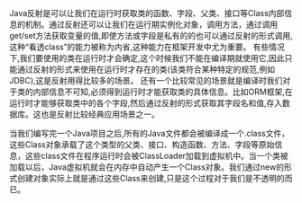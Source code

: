 Java反射是可以让我们在运行时获取类的函数、字段、父类、接口等Class内部信息的机制。通过反射还可以让我们在运行期实例化对象，调用方法，通过调用get/set方法获取变量的值,即使方法或字段是私有的的也可以通过反射的形式调用,这种“看透class”的能力被称为内省,这种能力在框架开发中尤为重要。
有些情况下,我们要使用的类在运行时才会确定,这个时候我们不能在编译期就使用它,因此只能通过反射的形式来使用在运行时才存在的类(该类符合某种特定的规范,例如JDBC),这是反射用得比较多的场景。
还有一个比较常见的场景就是编译时我们对于类的内部信息不可知,必须得到运行时才能获取类的具体信息。比如ORM框架,在运行时才能够获取类中的各个字段,然后通过反射的形式获取其字段名和值,存入数据库。这也是反射比较经典应用场景之一。

当我们编写完一个Java项目之后,所有的Java文件都会被编译成一个.class文件，这些Class对象承载了这个类型的父类、接口、构造函数、方法、字段等原始信息，这些class文件在程序运行时会被ClassLoader加载到虚拟机中。当一个类被加载以后，Java虚拟机就会在内存中自动产生一个Class对象。我们通过new的形式创建对象实际上就是通过这些Class来创建,只是这个过程对于我们是不透明的而已。